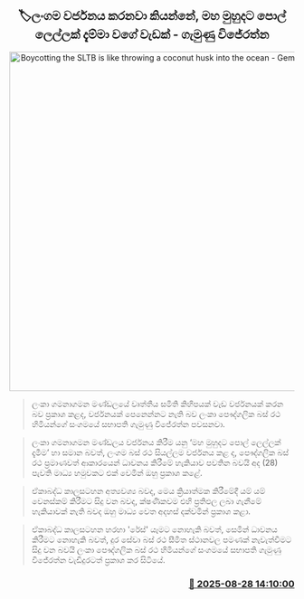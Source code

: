 <p align='center'><b><h2 align='center' title='Boycotting the SLTB is like throwing a coconut husk into the ocean - Gemunu Wijeratne'>🏷ලංගම වර්ජනය කරනවා කියන්නේ, මහ මුහුදට පොල් ලෙල්ලක් දැම්මා වගේ වැඩක් - ගැමුණු විජේරත්න</h2></b></p>
<p align='center'><img src='https://helakuru.sgp1.cdn.digitaloceanspaces.com/esana/images/lib/gamunu-wije.jpg' width='600' alt='Boycotting the SLTB is like throwing a coconut husk into the ocean - Gemunu Wijeratne'></p>

> ලංකා ගමනාගමන මණ්ඩලයේ වෘත්තීය සමිති කිහිපයක් වැඩ වර්ජනයක් කරන බව ප්‍රකාශ කළද, වර්ජනයක් පෙනෙන්නට නැති බව ලංකා පෞද්ගලික බස් රථ හිමියන්ගේ සංගමයේ සභාපති ගැමුණු විජේරත්න පවසනවා.

> ලංකා ගමනාගමන මණ්ඩලය වර්ජනය කිරීම යනු ‘මහ මුහුදට පොල් ලෙල්ලක් දැමීම’ හා සමාන බවත්, ලංගම බස් රථ සියල්ලම වර්ජනය කළ ද, පෞද්ගලික බස් රථ ප්‍රමාණවත් ආකාරයෙන් ධාවනය කිරීමේ හැකියාව පවතින බවයි අද (28) පැවති මාධ්‍ය හමුවකට එක් වෙමින් ඔහු ප්‍රකාශ කළේ.

> ඒකාබද්ධ කාලසටහන අත්‍යවශ්‍ය බවද, මෙය ක්‍රියාත්මක කිරීමේදී යම් යම් වෙනස්කම් කිරීමට සිදු වන බවද, ක්ෂණිකවම එහි ප්‍රතිඵල ලබා ගැනීමේ හැකියාවක් නැති බවද ඔහු මාධ්‍ය වෙත අදහස් දක්වමින් ප්‍රකාශ කළා.

> ඒකාබද්ධ කාලසටහන හරහා 'රේස්' යෑමට නොහැකි බවත්, සෙමින් ධාවනය කිරීමට නොහැකි බවත්, දුර සේවා බස් රථ සීමිත ස්ථානවල පමණක් නැවැත්වීමට සිදු වන බවයි ලංකා පෞද්ගලික බස් රථ හිමියන්ගේ සංගමයේ සභාපති ගැමුණු විජේරත්න වැඩිදුරටත් ප්‍රකාශ කර සිටියේ.



<h3 align='right'><a href='https://www.helakuru.lk/esana/p/113153/'>📅 2025-08-28 14:10:00</a></h3>

